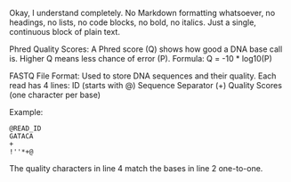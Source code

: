 Okay, I understand completely. No Markdown formatting whatsoever, no headings, no lists, no code blocks, no bold, no italics. Just a single, continuous block of plain text.

Phred Quality Scores: A Phred score (Q) shows how good a DNA base call is. Higher Q means less chance of error (P). Formula: Q = -10 * log10(P)

FASTQ File Format: Used to store DNA sequences and their quality. Each read has 4 lines: ID (starts with @) Sequence Separator (+) Quality Scores (one character per base)

Example:
```
@READ_ID
GATACA
+
!''*+@
```
The quality characters in line 4 match the bases in line 2 one-to-one.